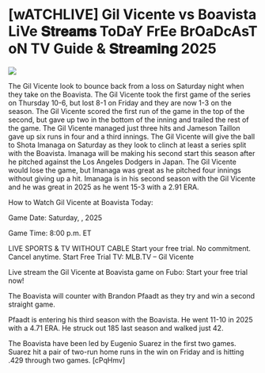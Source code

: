 #  [wATCHLIVE] Gil Vicente vs Boavista LiVe 𝐒𝐭𝐫𝐞𝐚𝐦𝐬 ToDaY FrEe BrOaDcAsT oN TV Guide & 𝐒𝐭𝐫𝐞𝐚𝐦𝐢𝐧𝐠  2025  
  
  
[![](https://i.imgur.com/qSNzIqt.png)](https://movie.rssnews.media/zFyeQyqvq.php)  
  
The Gil Vicente look to bounce back from a loss on Saturday night when they take on the Boavista. The Gil Vicente took the first game of the series on Thursday 10-6, but lost 8-1 on Friday and they are now 1-3 on the season. The Gil Vicente scored the first run of the game in the top of the second, but gave up two in the bottom of the inning and trailed the rest of the game. The Gil Vicente managed just three hits and Jameson Taillon gave up six runs in four and a third innings. The Gil Vicente will give the ball to Shota Imanaga on Saturday as they look to clinch at least a series split with the Boavista. Imanaga will be making his second start this season after he pitched against the Los Angeles Dodgers in Japan. The Gil Vicente would lose the game, but Imanaga was great as he pitched four innings without giving up a hit. Imanaga is in his second season with the Gil Vicente and he was great in 2025 as he went 15-3 with a 2.91 ERA.

How to Watch Gil Vicente at Boavista Today:

Game Date: Saturday, , 2025

Game Time: 8:00 p.m. ET

LIVE SPORTS & TV WITHOUT CABLE
Start your free trial. No commitment. Cancel anytime.
Start Free Trial
TV: MLB.TV – Gil Vicente

Live stream the Gil Vicente at Boavista game on Fubo: Start your free trial now!

The Boavista will counter with Brandon Pfaadt as they try and win a second straight game.

Pfaadt is entering his third season with the Boavista. He went 11-10 in 2025 with a 4.71 ERA. He struck out 185 last season and walked just 42.

The Boavista have been led by Eugenio Suarez in the first two games. Suarez hit a pair of two-run home runs in the win on Friday and is hitting .429 through two games. [cPqHmv]